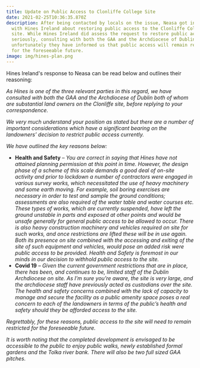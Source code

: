 ```yaml
---
title: Update on Public Access to Clonliffe College Site
date: 2021-02-25T10:36:35.870Z
description: After being contacted by locals on the issue, Neasa got in touch
  with Hines Ireland about restoring public access to the Clonliffe College
  site. While Hines Ireland did assess the request to restore public access
  seriously, consulting with both the GAA and the Archdiocese of Dublin,
  unfortunately they have informed us that public access will remain restricted
  for the foreseeable future.
image: img/hines-plan.png
---
```

Hines Ireland's response to Neasa can be read below and outlines their reasoning:

*As Hines is one of the three relevant parties in this regard, we have consulted with both the GAA and the Archdiocese of Dublin both of whom are substantial land owners on the Clonliffe site, before replying to your correspondence.*

*We very much understand your position as stated but there are a number of important considerations which have a significant bearing on the landowners’ decision to restrict public access currently.*

*We have outlined the key reasons below:*

* **Health and Safety** *– You are correct in saying that Hines have not attained planning permission at this point in time. However, the design phase of a scheme of this scale demands a good deal of on-site activity and prior to lockdown a number of contractors were engaged in various survey works, which necessitated the use of heavy machinery and some earth moving. For example, soil boring exercises are necessary in order to test and sample the ground conditions; assessments are also required of the water table and water courses etc. These types of works, which are currently suspended, have left the ground unstable in parts and exposed at other points and would be unsafe generally for general public access to be allowed to occur. There is also heavy construction machinery and vehicles required on site for such works, and once restrictions are lifted these will be in use again. Both its presence on site combined with the accessing and exiting of the site of such equipment and vehicles, would pose an added risk were public access to be provided. Health and Safety is foremost in our minds in our decision to withhold public access to the site.*
* **Covid 19** *– Given the current government restrictions that are in place, there has been, and continues to be, limited staff of the Dublin Archdiocese on site. As I’m sure you’re aware, the site is very large, and the archdiocese staff have previously acted as custodians over the site. The health and safety concerns combined with the lack of capacity to manage and secure the facility as a public amenity space poses a real concern to each of the landowners in terms of the public’s health and safety should they be afforded access to the site.*

*Regrettably, for these reasons, public access to the site will need to remain restricted for the foreseeable future.*

*It is worth noting that the completed development is envisaged to be accessible to the public to enjoy public walks, newly established formal gardens and the Tolka river bank. There will also be two full sized GAA pitches.*